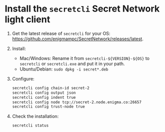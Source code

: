 # Install the `secretcli` Secret Network light client

1. Get the latest release of `secretcli` for your OS: https://github.com/enigmampc/SecretNetwork/releases/latest.

2) Install:

   - Mac/Windows: Rename it from `secretcli-${VERSION}-${OS}` to `secretcli` or `secretcli.exe` and put it in your path.
   - Ubuntu/Debian: `sudo dpkg -i secret*.deb`

3) Configure:

   ```bash
   secretcli config chain-id secret-2
   secretcli config output json
   secretcli config indent true
   secretcli config node tcp://secret-2.node.enigma.co:26657
   secretcli config trust-node true
   ```

4) Check the installation:

   ```bash
   secretcli status
   ```
